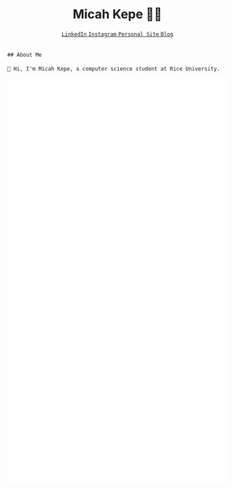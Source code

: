 <div id= "header" align="center">
    <h1>Micah Kepe 👨‍💻</h1>
    <div id="badges" align="center">
        <a href="https://www.linkedin.com/in/micah-kepe/">
            <code>LinkedIn</code>
        </a>
        <a href="https://www.instagram.com/micahkepe/">
            <code>Instagram</code>
        </a>
        <a href="https://micahkepe.com/">
            <code>Personal Site</code>
        </a>
        <a href="https://micahkepe.com/blog/">
            <code>Blog</code>
        </a>
    </div>
</div>

<br/>

```
## About Me

👋 Hi, I'm Micah Kepe, a computer science student at Rice University.
```

<p align="center">
    <img src="github-metrics.svg" alt="lowlighter metrics of my GitHub profile" width="500px">
</p>
